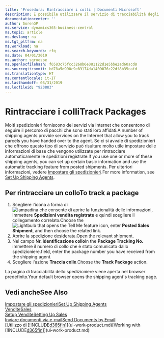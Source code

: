 ```yaml
---
title: 'Procedura: Rintracciare i colli | Documenti Microsoft'
description: È possibile utilizzare il servizio di tracciabilità degli spedizionieri per vedere lo stato di avanzamento di una consegna.
documentationcenter: ''
author: SorenGP
ms.service: dynamics365-business-central
ms.topic: article
ms.devlang: na
ms.tgt_pltfrm: na
ms.workload: na
ms.search.keywords: rfq
ms.date: 04/01/2019
ms.author: sgroespe
ms.openlocfilehash: f6583c75fcc3268b6e081122d1e5bbe2ad60acd8
ms.sourcegitcommit: bd78a5d990c9e83174da1409076c22df8b35eafd
ms.translationtype: HT
ms.contentlocale: it-IT
ms.lasthandoff: 03/31/2019
ms.locfileid: "923883"
---
```

# <a name="track-packages"></a><span data-ttu-id="ede8e-103">Rintracciare i colli</span><span class="sxs-lookup"><span data-stu-id="ede8e-103">Track Packages</span></span>
<span data-ttu-id="ede8e-104">Molti spedizionieri forniscono dei servizi via Internet che consentono di seguire il percorso di pacchi che sono stati loro affidati.</span><span class="sxs-lookup"><span data-stu-id="ede8e-104">A number of shipping agents provide services on the Internet that allow you to track parcels you have handed over to the agent.</span></span> <span data-ttu-id="ede8e-105">Se ci si avvale di spedizionieri che offrono questo tipo di servizio può risultare molto utile impostare delle informazioni di base che vengono utilizzate per rintracciare automaticamente le spedizioni registrate.</span><span class="sxs-lookup"><span data-stu-id="ede8e-105">If you use one or more of these shipping agents, you can set up certain basic information and use the automatic tracking feature from posted shipments.</span></span> <span data-ttu-id="ede8e-106">Per ulteriori informazioni, vedere [Impostare gli spedizionieri](sales-how-to-set-up-shipping-agents.md).</span><span class="sxs-lookup"><span data-stu-id="ede8e-106">For more information, see [Set Up Shipping Agents](sales-how-to-set-up-shipping-agents.md).</span></span>  

## <a name="to-track-a-package"></a><span data-ttu-id="ede8e-107">Per rintracciare un collo</span><span class="sxs-lookup"><span data-stu-id="ede8e-107">To track a package</span></span>
1. <span data-ttu-id="ede8e-108">Scegliere l'icona a forma di ![lampadina che consente di aprire la funzionalità delle informazioni](media/ui-search/search_small.png "Informazioni sull'operazione che si desidera eseguire"), immettere **Spedizioni vendita registrate** e quindi scegliere il collegamento correlato.</span><span class="sxs-lookup"><span data-stu-id="ede8e-108">Choose the ![Lightbulb that opens the Tell Me feature](media/ui-search/search_small.png "Tell me what you want to do") icon, enter **Posted Sales Shipment**, and then choose the related link.</span></span>
2. <span data-ttu-id="ede8e-109">Aprire la spedizione desiderata.</span><span class="sxs-lookup"><span data-stu-id="ede8e-109">Open the relevant shipment.</span></span>
3. <span data-ttu-id="ede8e-110">Nel campo **Nr. identificazione collo**</span><span class="sxs-lookup"><span data-stu-id="ede8e-110">In the **Package Tracking No.**</span></span> <span data-ttu-id="ede8e-111">immettere il numero di collo che è stato comunicato dallo spedizioniere.</span><span class="sxs-lookup"><span data-stu-id="ede8e-111">field, enter the package number you have received from the shipping agent.</span></span>
4. <span data-ttu-id="ede8e-112">Scegliere l'azione **Traccia collo**.</span><span class="sxs-lookup"><span data-stu-id="ede8e-112">Choose the **Track Package** action.</span></span>

<span data-ttu-id="ede8e-113">La pagina di tracciabilità dello spedizioniere viene aperta nel browser predefinito.</span><span class="sxs-lookup"><span data-stu-id="ede8e-113">Your default browser opens the shipping agent's tracking page.</span></span>

## <a name="see-also"></a><span data-ttu-id="ede8e-114">Vedi anche</span><span class="sxs-lookup"><span data-stu-id="ede8e-114">See Also</span></span>
[<span data-ttu-id="ede8e-115">Impostare gli spedizionieri</span><span class="sxs-lookup"><span data-stu-id="ede8e-115">Set Up Shipping Agents</span></span>](sales-how-to-set-up-shipping-agents.md)  
[<span data-ttu-id="ede8e-116">Vendite</span><span class="sxs-lookup"><span data-stu-id="ede8e-116">Sales</span></span>](sales-manage-sales.md)  
[<span data-ttu-id="ede8e-117">Setup Vendite</span><span class="sxs-lookup"><span data-stu-id="ede8e-117">Setting Up Sales</span></span>](sales-setup-sales.md)  
[<span data-ttu-id="ede8e-118">Inviare documenti via e-mail</span><span class="sxs-lookup"><span data-stu-id="ede8e-118">Send Documents by Email</span></span>](ui-how-send-documents-email.md)  
<span data-ttu-id="ede8e-119">[Utilizzo di [!INCLUDE[d365fin](includes/d365fin_md.md)]](ui-work-product.md)</span><span class="sxs-lookup"><span data-stu-id="ede8e-119">[Working with [!INCLUDE[d365fin](includes/d365fin_md.md)]](ui-work-product.md)</span></span>

